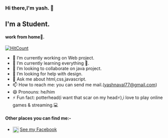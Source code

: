 ### Hi there,I'm yash. 👋
## I'm a Student.
#### work from home🏡.
[![HitCount](http://hits.dwyl.com/yashnaval/yashnaval.svg)](http://hits.dwyl.com/yashnaval/yashnaval)

- 🔭 I’m currently working on Web project.
- 🌱 I’m currently learning everything 🤣. 
- 👯 I’m looking to collaborate on java project.
- 🤔 I’m looking for help with design.
- 💬 Ask me about html,css,javascript.
- 📫 How to reach me: you can send me mail.(yashnaval77@gmail.com)
- 😄 Pronouns: he/him
- ⚡ Fun fact: potterhead(i want that scar on my head⚡),i love to play online games & streaming.:computer:

#### Other places you can find me:-
* [See my Facebook](https://www.facebook.com/yash.naval.92/)<a href="https://www.facebook.com/yash.naval.92/">
  <img align="left" alt="Yash Naval's Facebook" width="20px" src="https://cdn.jsdelivr.net/npm/simple-icons@v3/icons/facebook.svg" />
</a>


